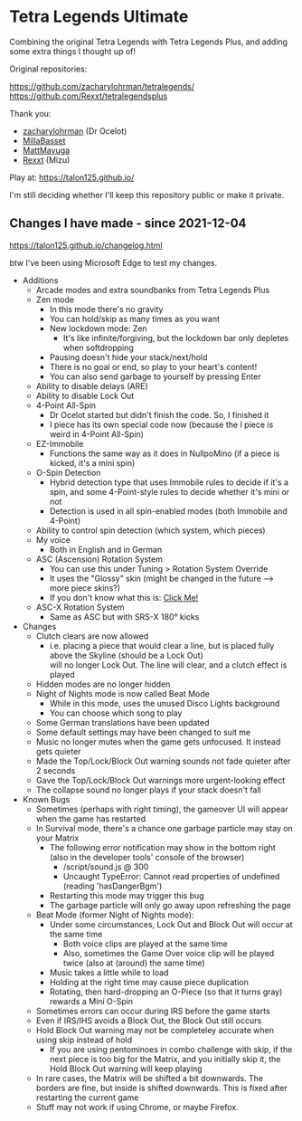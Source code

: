 # Tetra Legends Ultimate


Combining the original Tetra Legends with Tetra Legends Plus, and adding some extra things I thought up of!

Original repositories:

https://github.com/zacharylohrman/tetralegends/  
https://github.com/Rexxt/tetralegendsplus

Thank you:

*   [zacharylohrman](https://github.com/zacharylohrman) (Dr Ocelot)
*   [MillaBasset](https://github.com/MillaBasset)
*   [MattMayuga](https://github.com/MattMayuga)
*   [Rexxt](https://github.com/Rexxt) (Mizu)


Play at: https://talon125.github.io/

I'm still deciding whether I'll keep this repository public or make it private.


Changes I have made - since 2021-12-04
----------------------------------------


https://talon125.github.io/changelog.html

<!-- Most changes were made in early December. Early March 2022 is when I uploaded this here, and also tweaked the changelog below a bit. -->

btw I've been using Microsoft Edge to test my changes.

*   Additions
    *   Arcade modes and extra soundbanks from Tetra Legends Plus
    *   Zen mode
        *   In this mode there's no gravity
        *   You can hold/skip as many times as you want
        *   New lockdown mode: Zen
            *   It's like infinite/forgiving, but the lockdown bar only depletes when softdropping
        *   Pausing doesn't hide your stack/next/hold
        *   There is no goal or end, so play to your heart's content!
        *   You can also send garbage to yourself by pressing Enter
    *   Ability to disable delays (ARE)
    *   Ability to disable Lock Out
    *   4-Point All-Spin
        *   Dr Ocelot started but didn't finish the code. So, I finished it
        <!-- *   This is on by default and cannot be changed (yet) -->
        *   I piece has its own special code now (because the I piece is weird in 4-Point All-Spin)
    *   EZ-Immobile
        *   Functions the same way as it does in NullpoMino (if a piece is kicked, it's a mini spin)
        <!-- *   This only applies in Tetra-X modes You can't choose between spin detections yet -->
    *   O-Spin Detection
        *   Hybrid detection type that uses Immobile rules to decide if it's a spin, and some 4-Point-style rules to decide whether it's mini or not
        *   Detection is used in all spin-enabled modes (both Immobile and 4-Point)
    *   Ability to control spin detection (which system, which pieces)
    *   My voice
        *   Both in English and in German
        <!-- *   I plan on updating the voices in the future, like adding more clips for all the other spins/spin types
        *   German was removed due to its low quality -->
    *   ASC (Ascension) Rotation System
        *   You can use this under Tuning > Rotation System Override
        <!-- *   It uses the Tetra-X skin (might be changed in the future  -> more piece skins?) -->
        *   It uses the "Glossy" skin (might be changed in the future --> more piece skins?)
        *   If you don't know what this is: [Click Me!](https://asc.winternebs.com/assets/home/kicktablesq.gif)
    *   ASC-X Rotation System
        *   Same as ASC but with SRS-X 180° kicks
*   Changes
    *   Clutch clears are now allowed
        *   i.e. placing a piece that would clear a line, but is placed fully above the Skyline (should be a Lock Out)  
            will no longer Lock Out. The line will clear, and a clutch effect is played
    *   Hidden modes are no longer hidden
    *   Night of Nights mode is now called Beat Mode
        *   While in this mode, uses the unused Disco Lights background
        *   You can choose which song to play
        <!-- *   Song is now Ludicrous Speed (F777). Using your own song might be added in the future
        *   BPM is 166 instead of 180, so it might be a slight bit easier -->
    *   Some German translations have been updated
    *   Some default settings may have been changed to suit me
    *   Music no longer mutes when the game gets unfocused. It instead gets quieter
    *   Made the Top/Lock/Block Out warning sounds not fade quieter after 2 seconds
    *   Gave the Top/Lock/Block Out warnings more urgent-looking effect
    *   The collapse sound no longer plays if your stack doesn't fall
*   Known Bugs
    <!-- *   Some S-Spin Minis are not detected for some reason. This exact bug is also in Tetr.JS Enhanced (another game from Dr Ocelot) -->
    <!-- *   When the board flips upside-down in Night Of Nights X, the animation is too slow -->
    *   Sometimes (perhaps with right timing), the gameover UI will appear when the game has restarted
    *   In Survival mode, there's a chance one garbage particle may stay on your Matrix
        *   The following error notification may show in the bottom right (also in the developer tools' console of the browser)
            *   /script/sound.js @ 300
            *   Uncaught TypeError: Cannot read properties of undefined (reading 'hasDangerBgm')
        *   Restarting this mode may trigger this bug
        *   The garbage particle will only go away upon refreshing the page
    *   Beat Mode (former Night of Nights mode):
        *   Under some circumstances, Lock Out and Block Out will occur at the same time
            *   Both voice clips are played at the same time
            *   Also, sometimes the Game Over voice clip will be played twice (also at (around) the same time)
        *   Music takes a little while to load
        *   Holding at the right time may cause piece duplication
        *   Rotating, then hard-dropping an O-Piece (so that it turns gray) rewards a Mini O-Spin
    *   Sometimes errors can occur during IRS before the game starts
    <!-- *   The collapse sound still plays even when your stack doesn't fall -->
    *   Even if IRS/IHS avoids a Block Out, the Block Out still occurs
    <!-- *   Doing an I-Spin Tetra will always be Back-To-Back, even if the previous line clear was not Back-To-Back
        *   Also occurs if this is your first line clear -->
    *   Hold Block Out warning may not be completeley accurate when using skip instead of hold
        *   If you are using pentominoes in combo challenge with skip, if the next piece is too big for the Matrix, and you initially skip it, the Hold Block Out warning will keep playing
    *   In rare cases, the Matrix will be shifted a bit downwards. The borders are fine, but inside is shifted downwards. This is fixed after restarting the current game
    <!-- *   In vary rare cases, hard-dropping(?) pieces may make them fractured (lose (a) mino(es)) or disappear -->
    *   Stuff may not work if using Chrome, or maybe Firefox.
